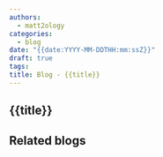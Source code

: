 ```yaml
---
authors:
  - matt2ology
categories:
  - blog
date: "{{date:YYYY-MM-DDTHH:mm:ssZ}}"
draft: true
tags:
title: Blog - {{title}}
---
```


## {{title}}

<!-- A blog is about communicating outward (you → readers) -->


## Related blogs

<!-- [Related blog post]({{< \ref "/post/blog/path_to_file.md" >}}) -->
